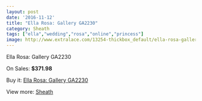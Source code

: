 ```yaml
---
layout: post
date: '2016-11-12'
title: "Ella Rosa: Gallery GA2230"
category: Sheath
tags: ["ella","wedding","rosa","online","princess"]
image: http://www.extralace.com/13254-thickbox_default/ella-rosa-gallery-ga2230.jpg
---
```

Ella Rosa: Gallery GA2230

On Sales: **$371.98**
<a href="https://www.extralace.com/sheath/6249-ella-rosa-gallery-ga2230.html"><amp-img layout="responsive" width="600" height="600" src="//www.extralace.com/13254-thickbox_default/ella-rosa-gallery-ga2230.jpg" alt="Ella Rosa: Gallery GA2230 0" /></a>
<a href="https://www.extralace.com/sheath/6249-ella-rosa-gallery-ga2230.html"><amp-img layout="responsive" width="600" height="600" src="//www.extralace.com/13256-thickbox_default/ella-rosa-gallery-ga2230.jpg" alt="Ella Rosa: Gallery GA2230 1" /></a>
<a href="https://www.extralace.com/sheath/6249-ella-rosa-gallery-ga2230.html"><amp-img layout="responsive" width="600" height="600" src="//www.extralace.com/13255-thickbox_default/ella-rosa-gallery-ga2230.jpg" alt="Ella Rosa: Gallery GA2230 2" /></a>

Buy it: [Ella Rosa: Gallery GA2230](https://www.extralace.com/sheath/6249-ella-rosa-gallery-ga2230.html "Ella Rosa: Gallery GA2230")

View more: [Sheath](https://www.extralace.com/7-sheath "Sheath")